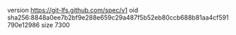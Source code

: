 version https://git-lfs.github.com/spec/v1
oid sha256:8848a0ee7b2bf9e288e659c29a487f5b52eb80ccb688b81aa4cf591790e12986
size 7300
